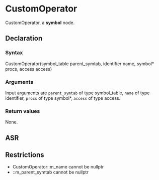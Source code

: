 <!-- This is an automatically generated file. Do not edit it manually. -->

# CustomOperator

CustomOperator, a **symbol** node.

## Declaration

### Syntax

CustomOperator(symbol_table parent_symtab, identifier name, symbol* procs, access access)

### Arguments
Input arguments are `parent_symtab` of type symbol_table, `name` of type identifier, `procs` of type symbol*, `access` of type access.

### Return values

None.

## ASR

<!-- Generate ASR using pickle. -->

## Restrictions

<!-- Generated from asr_verify.cpp. -->
* CustomOperator::m_name cannot be nullptr
* ::m_parent_symtab cannot be nullptr